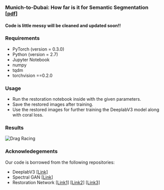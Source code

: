 ### Munich-to-Dubai: How far is it for Semantic Segmentation  [[pdf]](http://cvit.iiit.ac.in/images/ConferencePapers/2020/Munich2Dubai-wacv.pdf) 
#### Code is little messy will be cleaned and updated soon!!

### Requirements
* PyTorch (version = 0.3.0)
* Python (version = 2.7)
* Jupyter Notebook
* numpy
* tqdm
* torchvision ==0.2.0

### Usage
* Run the restoration notebook inside with the given parameters.
* Save the restored images after training.
* Use the restored images for further training the DeeplabV3 model along with coral loss.

### Results

![Drag Racing](Results/Result.gif)

### Acknowledegements
Our code is borrowed from the following repositories:
* DeeplabV3 [[Link]](https://github.com/chenxi116/DeepLabv3.pytorch) 
* Spectral GAN [[Link]](https://github.com/christiancosgrove/pytorch-spectral-normalization-gan)
* Restoration Network [[Link1]](https://github.com/zmurez/TurbulentWater) [[Link2]](https://github.com/yulunzhang/RCAN) [[Link3]](https://github.com/MIVRC/MSRN-PyTorch)

